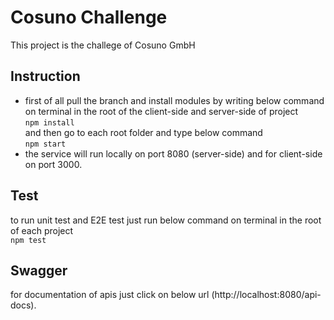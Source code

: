 # Cosuno Challenge

This project is the challege of Cosuno GmbH

## Instruction

-   first of all pull the branch and install modules by writing below command on terminal in the root of the client-side and server-side of project\
    `npm install`\
    and then go to each root folder and type below command\
    `npm start`
-   the service will run locally on port 8080 (server-side) and for client-side on port 3000.

## Test

to run unit test and E2E test just run below command on terminal in the root of each project\
`npm test`

## Swagger

for documentation of apis just click on below url
(http://localhost:8080/api-docs).
